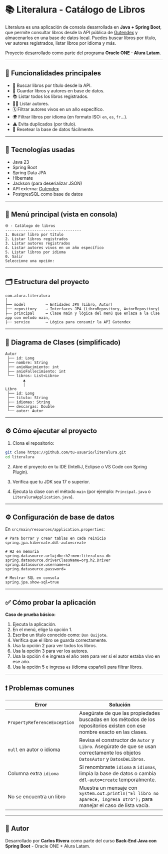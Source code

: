 
# 📚 Literalura - Catálogo de Libros

Literalura es una aplicación de consola desarrollada en **Java + Spring Boot**, que permite consultar libros desde la API pública de [Gutendex](https://gutendex.com/) y almacenarlos en una base de datos local. Puedes buscar libros por título, ver autores registrados, listar libros por idioma y más.

Proyecto desarrollado como parte del programa **Oracle ONE - Alura Latam**.

---

## 🎯 Funcionalidades principales

- 🔎 Buscar libros por título desde la API.
- 💾 Guardar libros y autores en base de datos.
- 📚 Listar todos los libros registrados.
- 👨‍🏫 Listar autores.
- 🗓️ Filtrar autores vivos en un año específico.
- 🌍 Filtrar libros por idioma (en formato ISO: `en`, `es`, `fr`...).
- ⚠️ Evita duplicados (por título).
- 🧹 Resetear la base de datos fácilmente.

---

## 🧪 Tecnologías usadas

- Java 23
- Spring Boot  
- Spring Data JPA  
- Hibernate  
- Jackson (para deserializar JSON)  
- API externa: [Gutendex](https://gutendex.com)  
- PostgresSQL como base de datos

---

## 🧭 Menú principal (vista en consola)

```
🌐 - Catálogo de libros
----------------------------------
1. Buscar libro por título
2. Listar libros registrados
3. Listar autores registrados
4. Listar autores vivos en un año específico
5. Listar libros por idioma
0. Salir
Seleccione una opción:
```

---

## 🗂️ Estructura del proyecto

```
com.alura.literalura
│
├── model         → Entidades JPA (Libro, Autor)
├── repository    → Interfaces JPA (LibroRepository, AutorRepository)
├── principal     → Clase main y lógica del menú que enlaza a la Clse app con metodo main,
├── service       → Lógica para consumir la API Gutendex
```

---

## 🧠 Diagrama de Clases (simplificado)

```
Autor
 ├── id: Long
 ├── nombre: String
 ├── anioNacimiento: int
 ├── anioFallecimiento: int
 └── libros: List<Libro>
        ▲
        │
Libro
 ├── id: Long
 ├── titulo: String
 ├── idiomas: String
 ├── descargas: Double
 └── autor: Autor
```

---

## ⚙️ Cómo ejecutar el proyecto

1. Clona el repositorio:

```bash
git clone https://github.com/tu-usuario/literalura.git
cd literalura
```

2. Abre el proyecto en tu IDE (IntelliJ, Eclipse o VS Code con Spring Plugin).

3. Verifica que tu JDK sea 17 o superior.

4. Ejecuta la clase con el método `main` (por ejemplo: `Principal.java` o `LiteraluraApplication.java`).

---

## ⚙️ Configuración de base de datos

En `src/main/resources/application.properties`:

```properties
# Para borrar y crear tablas en cada reinicio
spring.jpa.hibernate.ddl-auto=create

# H2 en memoria
spring.datasource.url=jdbc:h2:mem:literalura-db
spring.datasource.driverClassName=org.h2.Driver
spring.datasource.username=sa
spring.datasource.password=

# Mostrar SQL en consola
spring.jpa.show-sql=true
```

---

## ✅ Cómo probar la aplicación

**Caso de prueba básico:**

1. Ejecuta la aplicación.
2. En el menú, elige la opción 1.
3. Escribe un título conocido como: `Don Quijote`.
4. Verifica que el libro se guarda correctamente.
5. Usa la opción 2 para ver todos los libros.
6. Usa la opción 3 para ver los autores.
7. Usa la opción 4 e ingresa el año `1605` para ver si el autor estaba vivo en ese año.
8. Usa la opción 5 e ingresa `es` (idioma español) para filtrar libros.

---

## ❗ Problemas comunes

| Error | Solución |
|------|----------|
| `PropertyReferenceException` | Asegúrate de que las propiedades buscadas en los métodos de los repositorios existen con ese nombre exacto en las clases. |
| `null` en autor o idioma | Revisa el constructor de `Autor` y `Libro`. Asegúrate de que se usan correctamente los objetos `DatosAutor` y `DatosDeLibros`. |
| Columna extra `idioma` | Si renombraste `idioma` a `idiomas`, limpia la base de datos o cambia `ddl-auto=create` temporalmente. |
| No se encuentra un libro | Muestra un mensaje con `System.out.println("El libro no aparece, ingresa otro");` para manejar el caso de lista vacía. |

---

## 🙋 Autor

Desarrollado por **Carlos Rivera** como parte del curso **Back-End Java con Spring Boot** - Oracle ONE + Alura Latam.
